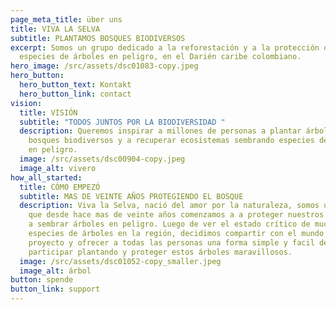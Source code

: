 ```yaml
---
page_meta_title: über uns
title: VIVA LA SELVA
subtitle: PLANTAMOS BOSQUES BIODIVERSOS
excerpt: Somos un grupo dedicado a la reforestación y a la protección de
  especies de árboles en peligro, en el Darién caribe colombiano.
hero_image: /src/assets/dsc01083-copy.jpeg
hero_button:
  hero_button_text: Kontakt
  hero_button_link: contact
vision:
  title: VISIÓN
  subtitle: "TODOS JUNTOS POR LA BIODIVERSIDAD "
  description: Queremos inspirar a millones de personas a plantar árboles y
    bosques biodiversos y a recuperar ecosistemas sembrando especies de árboles
    en peligro.
  image: /src/assets/dsc00904-copy.jpeg
  image_alt: vivero
how_all_started:
  title: CÓMO EMPEZÓ
  subtitle: MAS DE VEINTE AÑOS PROTEGIENDO EL BOSQUE
  description: Viva la Selva, nació del amor por la naturaleza, somos una familia
    que desde hace mas de veinte años comenzamos a a proteger nuestros bosques y
    a sembrar árboles en peligro. Luego de ver el estado crítico de muchas
    especies de árboles en la región, decidimos compartir con el mundo nuestro
    proyecto y ofrecer a todas las personas una forma simple y facil de
    participar plantando y proteger estos árboles maravillosos.
  image: /src/assets/dsc01052-copy_smaller.jpeg
  image_alt: árbol
button: spende
button_link: support
---
```

